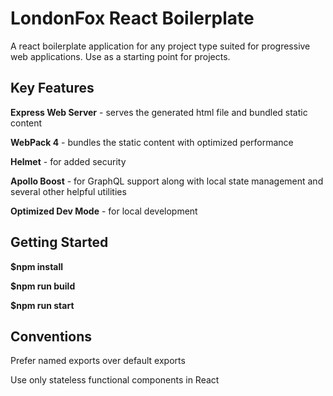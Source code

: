 # LondonFox React Boilerplate

A react boilerplate application for any project type suited for progressive web applications.  Use as a starting point for projects.

## Key Features

**Express Web Server** - serves the generated html file and bundled static content

**WebPack 4** - bundles the static content with optimized performance

**Helmet** - for added security

**Apollo Boost** - for GraphQL support along with local state management and several other helpful utilities

**Optimized Dev Mode** - for local development

## Getting Started

**$npm install**

**$npm run build**

**$npm run start**


## Conventions

Prefer named exports over default exports

Use only stateless functional components in React
